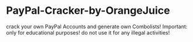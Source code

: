 # PayPal-Cracker-by-OrangeJuice
crack your own PayPal Accounts and generate own Combolists! Important: only for educational purposes! do not use it for any illegal activities!
